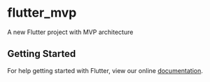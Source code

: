 # flutter_mvp

A new Flutter project with MVP architecture

## Getting Started

For help getting started with Flutter, view our online
[documentation](https://flutter.io/).
